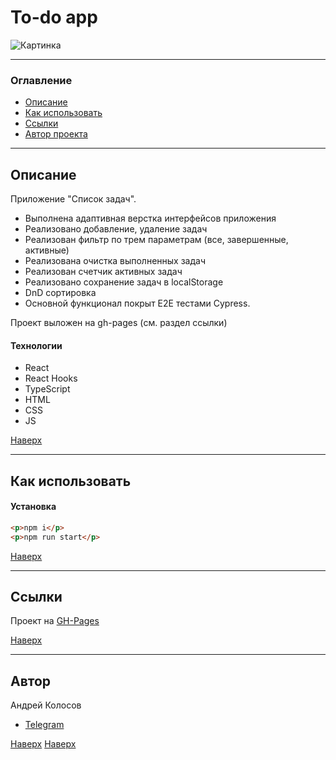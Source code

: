 # <a id="top" />To-do app

![Картинка](./readmeStatic/todo-cover.png)

---

### Оглавление

- [Описание](#description)
- [Как использовать](#how-to-use)
- [Ссылки](#references)
- [Автор проекта](#author)

---

## <a id="description" />Описание

Приложение "Список задач".

 * Выполнена адаптивная верстка интерфейсов приложения
 * Реализовано добавление, удаление задач
 * Реализован фильтр по трем параметрам (все, завершенные, активные)
 * Реализована очистка выполненных задач
 * Реализован счетчик активных задач
 * Реализовано сохранение задач в localStorage
 * DnD сортировка
 * Основной функционал покрыт E2E тестами Cypress.

Проект выложен на gh-pages (см. раздел ссылки)

#### Технологии

- React
- React Hooks
- TypeScript
- HTML
- CSS
- JS

[Наверх](#top)

---

## <a id="how-to-use" />Как использовать

#### Установка

```html
<p>npm i</p>
<p>npm run start</p>
```

[Наверх](#top)

---

## <a id="references" />Ссылки

Проект на [GH-Pages](https://andreikolosov.github.io/to-do-app/)

[Наверх](#top)

---

## <a id="author" />Автор

Андрей Колосов

- [Telegram](https://t.me/RustyVoid)

[Наверх](#top)
[Наверх](#top)
